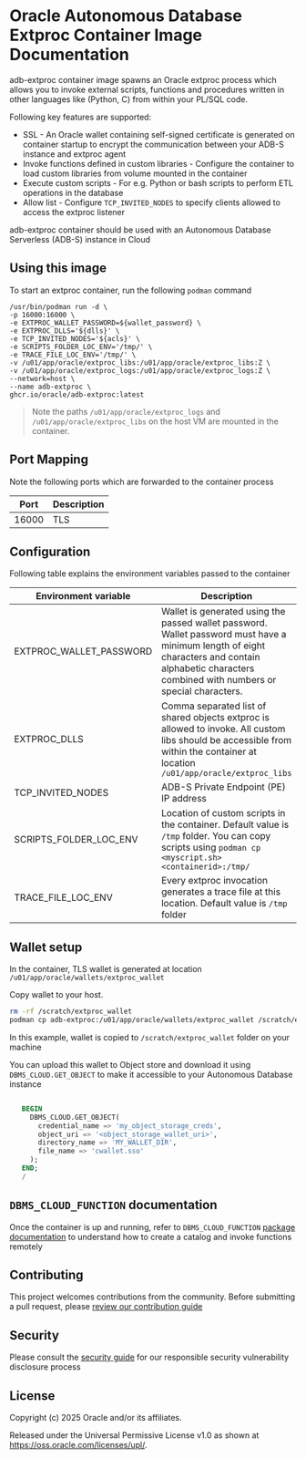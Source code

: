# Oracle Autonomous Database Extproc Container Image Documentation

adb-extproc container image spawns an Oracle extproc process which allows you to invoke
external scripts, functions and procedures written in other languages like (Python, C) from within your PL/SQL code.

Following key features are supported:
- SSL - An Oracle wallet containing self-signed certificate is generated on container startup to encrypt the communication between your ADB-S instance and extproc agent
- Invoke functions defined in custom libraries - Configure the container to load custom libraries from volume mounted in the container
- Execute custom scripts - For e.g. Python or bash scripts to perform ETL operations in the database
- Allow list - Configure `TCP_INVITED_NODES` to specify clients allowed to access the extproc listener 

adb-extproc container should be used with an Autonomous Database Serverless (ADB-S) instance in Cloud

## Using this image

To start an extproc container, run the following `podman` command

```text
/usr/bin/podman run -d \
-p 16000:16000 \
-e EXTPROC_WALLET_PASSWORD=${wallet_password} \
-e EXTPROC_DLLS='${dlls}' \
-e TCP_INVITED_NODES='${acls}' \
-e SCRIPTS_FOLDER_LOC_ENV='/tmp/' \
-e TRACE_FILE_LOC_ENV='/tmp/' \
-v /u01/app/oracle/extproc_libs:/u01/app/oracle/extproc_libs:Z \
-v /u01/app/oracle/extproc_logs:/u01/app/oracle/extproc_logs:Z \
--network=host \
--name adb-extproc \
ghcr.io/oracle/adb-extproc:latest
```
> Note the paths `/u01/app/oracle/extproc_logs` 
> and `/u01/app/oracle/extproc_libs` on the host VM are mounted in the container.

## Port Mapping

Note the following ports which are forwarded to the container process

| Port  | Description                          |
|-------|--------------------------------------|
| 16000 | TLS                                  |

## Configuration

Following table explains the environment variables passed to the container

| Environment variable | Description                                                                                                                                                                                         |
|----------------------|-----------------------------------------------------------------------------------------------------------------------------------------------------------------------------------------------------|
| EXTPROC_WALLET_PASSWORD       | Wallet is generated using the passed wallet password. Wallet password must have a minimum length of eight characters and contain alphabetic characters combined with numbers or special characters. |
| EXTPROC_DLLS       | Comma separated list of shared objects extproc is allowed to invoke. All custom libs should be accessible from within the container at location `/u01/app/oracle/extproc_libs`                      |
| TCP_INVITED_NODES       | ADB-S Private Endpoint (PE) IP address                                                                                                                                                              |
| SCRIPTS_FOLDER_LOC_ENV      | Location of custom scripts in the container. Default value is `/tmp` folder. You can copy scripts using `podman cp <myscript.sh> <containerid>:/tmp/`                                               |
| TRACE_FILE_LOC_ENV   | Every extproc invocation generates a trace file at this location. Default value is `/tmp` folder                                                                                                    |

## Wallet setup

In the container, TLS wallet is generated at location `/u01/app/oracle/wallets/extproc_wallet`

Copy wallet to your host.

```bash
rm -rf /scratch/extproc_wallet
podman cp adb-extproc:/u01/app/oracle/wallets/extproc_wallet /scratch/extproc_wallet
```
In this example, wallet is copied to `/scratch/extproc_wallet` folder on your machine

You can upload this wallet to Object store and download it using `DBMS_CLOUD.GET_OBJECT` to make it accessible to your Autonomous Database instance

```sql

   BEGIN
     DBMS_CLOUD.GET_OBJECT(
       credential_name => 'my_object_storage_creds',
       object_uri => '<object_storage_wallet_uri>',
       directory_name => 'MY_WALLET_DIR',
       file_name => 'cwallet.sso'
     );
   END;
   /

```

## `DBMS_CLOUD_FUNCTION` documentation

Once the container is up and running, refer to `DBMS_CLOUD_FUNCTION` [package documentation](https://docs.oracle.com/en-us/iaas/autonomous-database-serverless/doc/dbms-cloud-function.html#GUID-B9154A3C-A696-4C67-A7FE-F5A9FFECE87C)
to understand how to create a catalog and invoke functions remotely


## Contributing

This project welcomes contributions from the community. Before submitting a pull request, please [review our contribution guide](./CONTRIBUTING.md)

## Security

Please consult the [security guide](./SECURITY.md) for our responsible security vulnerability disclosure process

## License

Copyright (c) 2025 Oracle and/or its affiliates.

Released under the Universal Permissive License v1.0 as shown at
<https://oss.oracle.com/licenses/upl/>.
